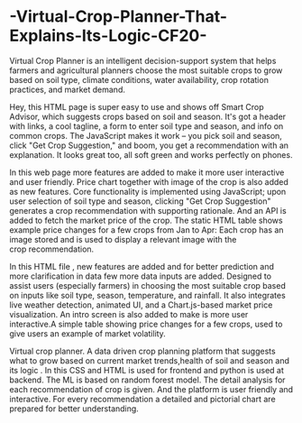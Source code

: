 # -Virtual-Crop-Planner-That-Explains-Its-Logic-CF20-
Virtual Crop Planner is an intelligent decision-support system that helps farmers and agricultural planners choose the most suitable crops to grow based on soil type, climate conditions, water availability, crop rotation practices, and market demand.


Hey, this HTML page is super easy to use and shows off Smart Crop Advisor, which suggests crops based on soil and season.  It's got a header with links, a cool tagline, a form to enter soil type and season, and info on common crops.  The JavaScript makes it work – you pick soil and season, click "Get Crop Suggestion," and boom, you get a recommendation with an explanation. It looks great too, all soft green and works perfectly on phones.



In this web page more features are added to make it more user interactive and user friendly. Price chart together with image of the crop is also added as new features. Core functionality is implemented using JavaScript; upon user selection of soil type and season, clicking "Get Crop Suggestion" generates a crop recommendation with supporting rationale. And an API is added to fetch the market price of the crop. The static HTML table shows example price changes for a few crops from Jan to Apr: Each crop has an image stored and is used to display a relevant image with the crop recommendation.


In this HTML file , new features are added and for better prediction and more clarification in data few more data inputs are added. Designed to assist users (especially farmers) in choosing the most suitable crop based on inputs like soil type, season, temperature, and rainfall. It also integrates live weather detection, animated UI, and a Chart.js-based market price visualization. An intro screen is also added to make is more user interactive.A simple table showing price changes for a few crops, used to give users an example of market volatility.


Virtual crop planner.  A data driven crop planning platform that suggests what to grow based on current market trends,health of soil and season and its logic . In this CSS and HTML is used for frontend and python is used at backend. The ML is based on random forest model. The detail analysis for each recommendation of crop is given. And the platform is user friendly and interactive. For every recommendation a detailed and pictorial chart are prepared for better understanding.